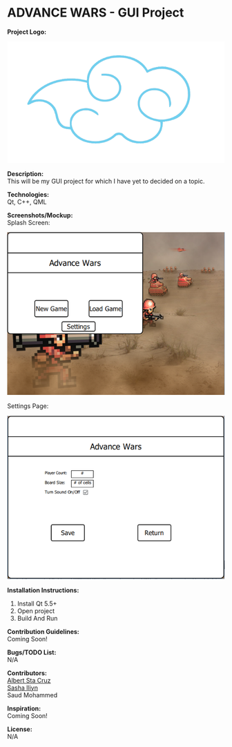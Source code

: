 # ADVANCE WARS - GUI Project 

<b>Project Logo:</b>

![Alt text](/img/Logo/Cloud.png)

<b>Description:</b><br />
This will be my GUI project for which I have yet to decided on a topic. 

<b>Technologies:</b><br />
Qt, C++, QML

<b>Screenshots/Mockup:</b><br />
Splash Screen:

![Alt text](/img/Screenshots/main_splash.PNG)

Settings Page:

![Alt text](/img/Screenshots/settings_page.PNG)

<b>Installation Instructions:</b><br />
1. Install Qt 5.5+<br />
2. Open project<br />
3. Build And Run<br />

<b>Contribution Guidelines:</b><br />
Coming Soon!

<b>Bugs/TODO List:</b><br />
N/A

<b>Contributors:</b><br />
[Albert Sta Cruz](https://github.com/aStaCruz)<br />
[Sasha Iliyn](https://github.com/SashaIliyn)<br />
Saud Mohammed<br />

<b>Inspiration:</b><br />
Coming Soon!

<b>License:</b><br />
N/A
